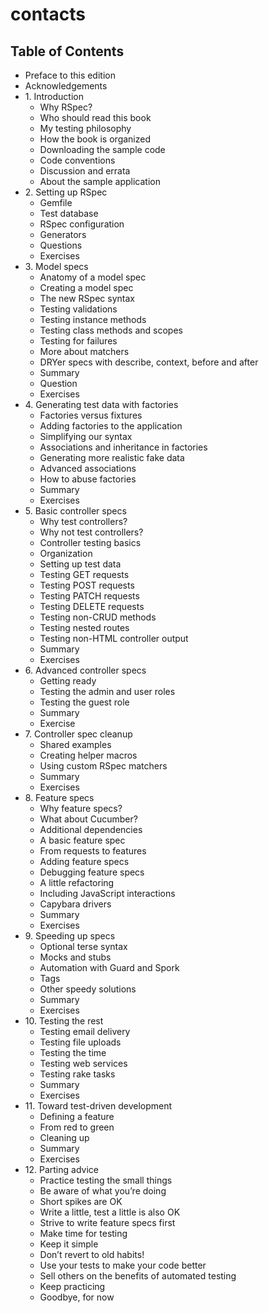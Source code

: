 contacts
========

<h2>Table of Contents</h2>
<ul class='toc no-parts'>
  <li>
    Preface to this edition
  </li>
  <li>
    Acknowledgements
  </li>
  <li>
    1. Introduction
    <ul>
      <li>
        Why RSpec?
      </li>
      <li>
        Who should read this book
      </li>
      <li>
        My testing philosophy
      </li>
      <li>
        How the book is organized
      </li>
      <li>
        Downloading the sample code
      </li>
      <li>
        Code conventions
      </li>
      <li>
        Discussion and errata
      </li>
      <li>
        About the sample application
      </li>
    </ul>
  </li>
  <li>
    2. Setting up RSpec
    <ul>
      <li>
        Gemfile
      </li>
      <li>
        Test database
      </li>
      <li>
        RSpec configuration
      </li>
      <li>
        Generators
      </li>
      <li>
        Questions
      </li>
      <li>
        Exercises
      </li>
    </ul>
  </li>
  <li>
    3. Model specs
    <ul>
      <li>
        Anatomy of a model spec
      </li>
      <li>
        Creating a model spec
      </li>
      <li>
        The new RSpec syntax
      </li>
      <li>
        Testing validations
      </li>
      <li>
        Testing instance methods
      </li>
      <li>
        Testing class methods and scopes
      </li>
      <li>
        Testing for failures
      </li>
      <li>
        More about matchers
      </li>
      <li>
        DRYer specs with describe, context, before and after
      </li>
      <li>
        Summary
      </li>
      <li>
        Question
      </li>
      <li>
        Exercises
      </li>
    </ul>
  </li>
  <li>
    4. Generating test data with factories
    <ul>
      <li>
        Factories versus fixtures
      </li>
      <li>
        Adding factories to the application
      </li>
      <li>
        Simplifying our syntax
      </li>
      <li>
        Associations and inheritance in factories
      </li>
      <li>
        Generating more realistic fake data
      </li>
      <li>
        Advanced associations
      </li>
      <li>
        How to abuse factories
      </li>
      <li>
        Summary
      </li>
      <li>
        Exercises
      </li>
    </ul>
  </li>
  <li>
    5. Basic controller specs
    <ul>
      <li>
        Why test controllers?
      </li>
      <li>
        Why not test controllers?
      </li>
      <li>
        Controller testing basics
      </li>
      <li>
        Organization
      </li>
      <li>
        Setting up test data
      </li>
      <li>
        Testing GET requests
      </li>
      <li>
        Testing POST requests
      </li>
      <li>
        Testing PATCH requests
      </li>
      <li>
        Testing DELETE requests
      </li>
      <li>
        Testing non-CRUD methods
      </li>
      <li>
        Testing nested routes
      </li>
      <li>
        Testing non-HTML controller output
      </li>
      <li>
        Summary
      </li>
      <li>
        Exercises
      </li>
    </ul>
  </li>
  <li>
    6. Advanced controller specs
    <ul>
      <li>
        Getting ready
      </li>
      <li>
        Testing the admin and user roles
      </li>
      <li>
        Testing the guest role
      </li>
      <li>
        Summary
      </li>
      <li>
        Exercise
      </li>
    </ul>
  </li>
  <li>
    7. Controller spec cleanup
    <ul>
      <li>
        Shared examples
      </li>
      <li>
        Creating helper macros
      </li>
      <li>
        Using custom RSpec matchers
      </li>
      <li>
        Summary
      </li>
      <li>
        Exercises
      </li>
    </ul>
  </li>
  <li>
    8. Feature specs
    <ul>
      <li>
        Why feature specs?
      </li>
      <li>
        What about Cucumber?
      </li>
      <li>
        Additional dependencies
      </li>
      <li>
        A basic feature spec
      </li>
      <li>
        From requests to features
      </li>
      <li>
        Adding feature specs
      </li>
      <li>
        Debugging feature specs
      </li>
      <li>
        A little refactoring
      </li>
      <li>
        Including JavaScript interactions
      </li>
      <li>
        Capybara drivers
      </li>
      <li>
        Summary
      </li>
      <li>
        Exercises
      </li>
    </ul>
  </li>
  <li>
    9. Speeding up specs
    <ul>
      <li>
        Optional terse syntax
      </li>
      <li>
        Mocks and stubs
      </li>
      <li>
        Automation with Guard and Spork
      </li>
      <li>
        Tags
      </li>
      <li>
        Other speedy solutions
      </li>
      <li>
        Summary
      </li>
      <li>
        Exercises
      </li>
    </ul>
  </li>
  <li>
    10. Testing the rest
    <ul>
      <li>
        Testing email delivery
      </li>
      <li>
        Testing file uploads
      </li>
      <li>
        Testing the time
      </li>
      <li>
        Testing web services
      </li>
      <li>
        Testing rake tasks
      </li>
      <li>
        Summary
      </li>
      <li>
        Exercises
      </li>
    </ul>
  </li>
  <li>
    11. Toward test-driven development
    <ul>
      <li>
        Defining a feature
      </li>
      <li>
        From red to green
      </li>
      <li>
        Cleaning up
      </li>
      <li>
        Summary
      </li>
      <li>
        Exercises
      </li>
    </ul>
  </li>
  <li>
    12. Parting advice
    <ul>
      <li>
        Practice testing the small things
      </li>
      <li>
        Be aware of what you’re doing
      </li>
      <li>
        Short spikes are OK
      </li>
      <li>
        Write a little, test a little is also OK
      </li>
      <li>
        Strive to write feature specs first
      </li>
      <li>
        Make time for testing
      </li>
      <li>
        Keep it simple
      </li>
      <li>
        Don’t revert to old habits!
      </li>
      <li>
        Use your tests to make your code better
      </li>
      <li>
        Sell others on the benefits of automated testing
      </li>
      <li>
        Keep practicing
      </li>
      <li>
        Goodbye, for now
      </li>
    </ul>
  </li>
